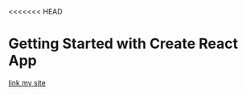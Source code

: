 <<<<<<< HEAD
# Getting Started with Create React App

[link my site](https://aghilsamei.github.io/personal-project/)
